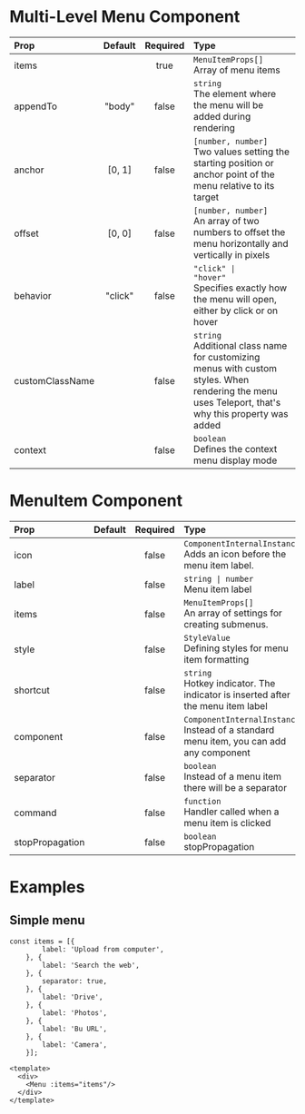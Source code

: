 # Multi-Level Menu Component

| Prop            | Default | Required | Type                                                                                                                                                              |
|:----------------|:-------:|:--------:|:------------------------------------------------------------------------------------------------------------------------------------------------------------------|
| items           |         |   true   | <code>MenuItemProps[]</code><br/>Array of menu items                                                                                                              |
| appendTo	       | "body"  |  false   | <code>string</code><br/>The element where the menu will be added during rendering                                                                                 |
| anchor          | [0, 1]  |  false   | <code>[number, number]</code><br/>Two values setting the starting position or anchor point of the menu relative to its target                                     |
| offset          | [0, 0]  |  false   | <code>[number, number]</code><br/>An array of two numbers to offset the menu horizontally and vertically in pixels                                                |
| behavior        | "click" |  false   | <code>"click" \| "hover"</code><br/>Specifies exactly how the menu will open, either by click or on hover                                                         |
| customClassName |         |  false   | <code>string</code><br/>Additional class name for customizing menus with custom styles. When rendering the menu uses Teleport, that's why this property was added |
| context         |         |  false   | <code>boolean</code><br/>Defines the context menu display mode                                                                                                    |

# MenuItem Component

| Prop            | Default | Required | Type                                                                                                  |
|:----------------|:-------:|:--------:|:------------------------------------------------------------------------------------------------------|
| icon            |         |  false   | <code>ComponentInternalInstance</code><br/>Adds an icon before the menu item label.                   |
| label           |         |  false   | <code>string \| number</code><br/>Menu item label                                                     |
| items           |         |  false   | <code>MenuItemProps[]</code><br/>An array of settings for creating submenus.                          |
| style           |         |  false   | <code>StyleValue</code><br/>Defining styles for menu item formatting                                  |
| shortcut        |         |  false   | <code>string</code><br/>Hotkey indicator. The indicator is inserted after the menu item label         |
| component       |         |  false   | <code>ComponentInternalInstance</code><br/>Instead of a standard menu item, you can add any component |
| separator       |         |  false   | <code>boolean</code><br/>Instead of a menu item there will be a separator                             |
| command         |         |  false   | <code>function</code><br/>Handler called when a menu item is clicked                                  |
| stopPropagation |         |  false   | <code>boolean</code><br/>stopPropagation                                                              |

# Examples

## Simple menu

```
const items = [{
        label: 'Upload from computer',
    }, {
        label: 'Search the web',
    }, {
        separator: true,
    }, {
        label: 'Drive',
    }, {
        label: 'Photos',
    }, {
        label: 'Bu URL',
    }, {
        label: 'Camera',
    }];
```

```
<template>
  <div>
    <Menu :items="items"/>
  </div>
</template>
```